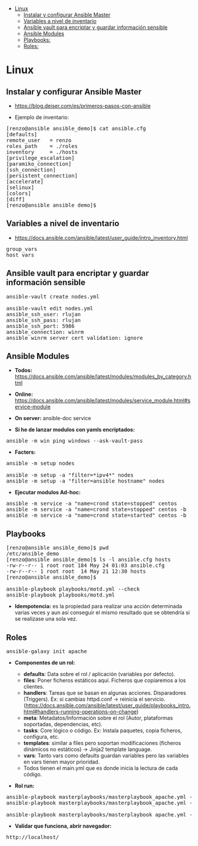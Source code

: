 - [Linux](#linux)
  * [Instalar y configurar Ansible Master](#instalar-y-configurar-ansible-master)
  * [Variables a nivel de inventario](#variables-a-nivel-de-inventario)
  * [Ansible vault para encriptar y guardar información sensible](#ansible-vault-para-encriptar-y-guardar-información-sensible)
  * [Ansible Modules](#ansible-modules)
  * [Playbooks:](#playbooks)
  * [Roles:](#roles)

# Linux
## Instalar y configurar Ansible Master
* https://blog.deiser.com/es/primeros-pasos-con-ansible

* Ejemplo de inventario:
<pre>
[renzo@ansible ansible_demo]$ cat ansible.cfg
[defaults]
remote_user   = renzo 
roles_path    = ./roles
inventory     = ./hosts
[privilege_escalation]
[paramiko_connection]
[ssh_connection]
[persistent_connection]
[accelerate]
[selinux]
[colors]
[diff]
[renzo@ansible ansible_demo]$ 
</pre>

## Variables a nivel de inventario
  * https://docs.ansible.com/ansible/latest/user_guide/intro_inventory.html
<pre>
group_vars
host_vars
</pre>

## Ansible vault para encriptar y guardar información sensible
<pre>
ansible-vault create nodes.yml

ansible-vault edit nodes.yml 
ansible_ssh_user: rlujan
ansible_ssh_pass: rlujan
ansible_ssh_port: 5986
ansible_connection: winrm
ansible_winrm_server_cert_validation: ignore
</pre>

## Ansible Modules
 * **Todos:** https://docs.ansible.com/ansible/latest/modules/modules_by_category.html
 * **Online:** https://docs.ansible.com/ansible/latest/modules/service_module.html#service-module
 * **On server:** ansible-doc service

* **Si he de lanzar modulos con yamls encriptados:**
<pre>
ansible -m win_ping windows --ask-vault-pass
</pre>

* **Facters:**
<pre>
ansible -m setup nodes

ansible -m setup -a "filter=*ipv4*" nodes
ansible -m setup -a "filter=ansible_hostname" nodes
</pre>

* **Ejecutar modulos Ad-hoc:**
<pre>
ansible -m service -a "name=crond state=stopped" centos
ansible -m service -a "name=crond state=stopped" centos -b
ansible -m service -a "name=crond state=started" centos -b
</pre>

## Playbooks
<pre>
[renzo@ansible ansible_demo]$ pwd
/etc/ansible_demo
[renzo@ansible ansible_demo]$ ls -l ansible.cfg hosts
-rw-r--r-- 1 root root 184 May 24 01:03 ansible.cfg
-rw-r--r-- 1 root root  14 May 21 12:30 hosts
[renzo@ansible ansible_demo]$ 

ansible-playbook playbooks/motd.yml --check
ansible-playbook playbooks/motd.yml
</pre>

* **Idempotencia:** es la propiedad para realizar una acción determinada varias veces y aun así conseguir el mismo resultado que se obtendría si se realizase una sola vez.

## Roles
<pre>
ansible-galaxy init apache
</pre>

* **Componentes de un rol:**
  * **defaults**: Data sobre el rol / aplicación (variables por defecto).
  * **files**: Poner ficheros estáticos aquí. Ficheros que copiaremos a los clientes.
  * **handlers**: Tareas que se basan en algunas acciones. Disparadores (Triggers). Ex: si cambias httpd.conf -> reinicia el servicio. (https://docs.ansible.com/ansible/latest/user_guide/playbooks_intro.html#handlers-running-operations-on-change)
  * **meta**: Metadatos/Información sobre el rol (Autor, plataformas soportadas, dependencias, etc).
  * **tasks**: Core lógico o código. Ex: Instala paquetes, copia ficheros, configura, etc.
  * **templates**: similar a files pero soportan modificaciones (ficheros dinámicos no estáticos) -> Jinja2 template language.
  * **vars**: Tanto vars como defaults guardan variables pero las variables en vars tienen mayor prioridad.
  * Todos tienen el main.yml que es donde inicia la lectura de cada código.

* **Rol run:**
<pre>
ansible-playbook masterplaybooks/masterplaybook_apache.yml --extra-vars="hosts=centos" --tags=install --check 
ansible-playbook masterplaybooks/masterplaybook_apache.yml --extra-vars="hosts=centos" --tags=install

ansible-playbook masterplaybooks/masterplaybook_apache.yml --extra-vars="hosts=centos"
</pre>

* **Validar que funciona, abrir navegador:**
<pre>
http://localhost/
</pre>
